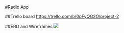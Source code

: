 #Radio App












##Trello board
https://trello.com/b/0pFyQG2O/project-2

##ERD and Wireframes
<img src= "/images/1.JPG">